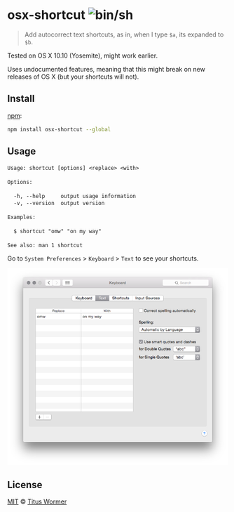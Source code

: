 # osx-shortcut ![`bin/sh`](https://img.shields.io/badge/bin-sh-89e051.svg)

> Add autocorrect text shortcuts, as in, when I type `$a`, its
> expanded to `$b`.

Tested on OS X 10.10 (Yosemite), might work earlier.

Uses undocumented features, meaning that this might break on new releases
of OS X (but your shortcuts will not).

## Install

[npm](https://docs.npmjs.com/cli/install):

```bash
npm install osx-shortcut --global
```

## Usage

```text
Usage: shortcut [options] <replace> <with>

Options:

  -h, --help     output usage information
  -v, --version  output version

Examples:

  $ shortcut "omw" "on my way"

See also: man 1 shortcut
```

Go to `System Preferences` > `Keyboard` > `Text` to see your shortcuts.

![](./screenshot.png)

## License

[MIT](LICENSE) © [Titus Wormer](http://wooorm.com)
